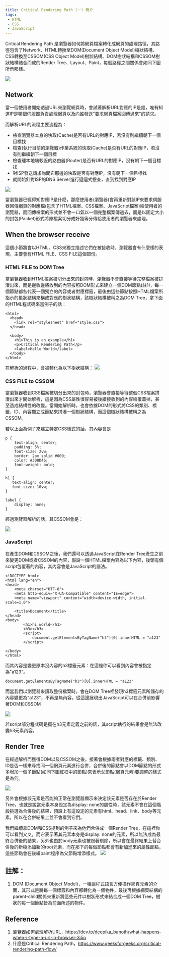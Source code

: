 ```yaml
---
title: Critical Rendering Path (一) 簡介
tags:
 - HTML
 - CSS
 - JavaScript
---
```



Critical Rendering Path 是瀏覽器如何將網頁檔案轉化成網頁的處理路徑，其路徑包含了Network、HTML轉換至DOM(Document Object Model)樹狀結構、CSS轉換至CSSOM(CSS Object Model)樹狀結構、DOM樹狀結構和CSSOM樹狀結構結合而成的Render Tree、Layout、Paint，每個路徑之間關係會如同下圖所示那樣。

![](https://res.cloudinary.com/dqfxgtyoi/image/upload/v1629987931/blog/RenderingPath/Critical_Rendering_Path_ntcjvi.png)

## Network

當一個使用者開始透過URL來瀏覽網頁時，會試著解析URL對應的IP是誰，唯有知道IP是哪個伺服器負責處理網頁以及向誰發送"要求網頁檔案回傳過來"的請求。


而解析URL的流程主要流程為：
- 檢查瀏覽器本身的快取(Cache)是否有URL的對應IP，若沒有則繼續朝下一個目標找
- 檢查(執行目前的瀏覽器)作業系統的快取(Cache)是否有URL的對應IP，若沒有則繼續朝下一個目標
- 檢查離本地端較近的路由器(Router)是否有URL的對應IP，沒有朝下一個目標找
- 對ISP發送請求詢問它那邊的快取是否有對應IP，沒有朝下一個目標找
- 就開始針對ISP的DNS Server進行遞迴式搜查，直到找到對應IP

![](https://res.cloudinary.com/dqfxgtyoi/image/upload/v1629987931/blog/RenderingPath/Critical_Rendering_Path_ntcjvi.png)

當瀏覽器已經得知對應IP是什麼，那麼使用者(瀏覽器)會再重新對該IP來要求伺服器回傳網頁的對應檔(包含了HTML檔案、CSS檔案、JavaScript檔案)給使用者的瀏覽器，而回傳檔案的形式並不會一口氣以一個完整檔案傳過去，而是以固定大小的封包(Packet)形式將原檔案切分成好幾等分傳給使用者的瀏覽器來處理。

## When the browser receive 
這個小節將會以HTML、CSS來獨立描述它們在被接收時，瀏覽器會有什麼樣的表現，主要會有HTML FILE、CSS FILE這個部份。

### HTML FILE to DOM Tree
當瀏覽器收到HTML檔案被切分出來的封包時，瀏覽器不會直接等待完整檔案被拼湊出來，而是邊收邊將收到的內容按照DOM形式來建立一個DOM節點(註1)，每一個節點都各代表一個獨立的內容或者對應標籤，最後由這些節點按照HTML檔案所指示的巢狀結構來構成對應的樹狀結構，該樹狀結構被稱之為DOM Tree，拿下面的HTML程式碼來當例子的話：

```
<html>
  <head>
 	<link rel="stylesheet" href="style.css">
  </head>
  
  <body>
	<h1>This is an example</h1>
  	<p>Critical Rendering Path</p>
	<label>Hello World</label>
  </body>
</html>
```

在解析的過程中，會被轉化為以下樹狀結構：
![](https://res.cloudinary.com/dqfxgtyoi/image/upload/v1629973153/blog/RenderingPath/domTreeExample_ep0cvp.png)

### CSS FILE to CSSOM

當瀏覽器收到CSS檔案被切分出來的封包時，瀏覽器會直接等待整個CSS檔案拼湊出來才開始解析，這是因為CSS屬性很容易被後續接收到的內容給覆蓋掉，甚至造成結構性的改變。當開始解析時，也會依據DOM的形式將CSS的類別、標籤、ID、內容獨立成節點來拼湊一個樹狀結構，而這個樹狀結構被稱之為CSSOM。

若以上面為例子來建立特定CSS樣式的話，其內容會是

```
p {
    text-align: center;
    padding: 5%;
    font-size: 2vw;
    border: 2px solid #000;
    color: #308D46;
    font-weight: bold;
}

h1 {
   text-align: center;
   font-size: 10vw;
}

label {
    display: none;
}

```

經過瀏覽器解析的話，其CSSOM會是：

![](https://res.cloudinary.com/dqfxgtyoi/image/upload/v1629982746/blog/RenderingPath/cssomTreeExample_lbkboi.png)

### JavaScript  

在產生DOM和CSSOM之後，我們還可以透過JavaScript在Render Tree產生之前來變更DOM或者CSSOM的內容，假設一個HTML檔案內容為以下內容，後頭有個script包覆著的內容，其內容會是JavaScript的語法。

```
<!DOCTYPE html>
<html lang="en">
<head>
    <meta charset="UTF-8">
    <meta http-equiv="X-UA-Compatible" content="IE=edge">
    <meta name="viewport" content="width=device-width, initial-scale=1.0">
   
    <title>Document</title>
</head>
<body>
        <h1>hi world</h1>
        <h3></h3>
        <script>
            document.getElementsByTagName("h3")[0].innerHTML = "a123"
        </script>
        
</body>
</html>

```
而其內容是變更原本沒內容的h3標籤元素：在這裡你可以看到內容會被指定為"a123"。

```
document.getElementsByTagName("h3")[0].innerHTML = "a123"
```

而當我們以瀏覽器來讀取整份檔案時，會在DOM Tree裡發現h3標籤元素所儲存的內容變更為"a123"，不再是無內容，從這邊展現出JavaScript可以在合併前影響著DOM和CSSOM

![](https://res.cloudinary.com/dqfxgtyoi/image/upload/v1629989767/blog/RenderingPath/result_javascript_within__html_ijz2jg.png)

若script部分程式碼是擺在h3元素定義之前的話，其script執行的結果會是無法改變h3元素內容。

## Render Tree
在經過解析而獲得DOM以及CSSOM之後，接著會根據兩者對應的標籤、類別、ID是否一樣來尋找同一個網頁元素進行合併，合併後的節點會以DOM節點的形式多增加一個子節點(如同下圖紅框中的節點)來表示父節點(網頁元素)要調整的樣式是為何。

![](https://res.cloudinary.com/dqfxgtyoi/image/upload/v1629991053/blog/RenderingPath/newNode_renderTree_otmzal.png)

另外會根據該元素是否能夠正常在瀏覽器顯示來決定該元素是否存在於Render Tree，也就是說當元素本身設定為display: none的屬性時，該元素不會在這個階段挑選為合併後的結果，預設上有這設定的元素有html、head、link、body等元素，所以在合併結果上並不會看到它們。

我們繼續拿DOM和CSS提到的例子來為他們合併成一個Render Tree，在這裡你可以看到叉叉，而它表示著其元素本身是display: none的元素，所以無法成為最終合併後的結果，另外也由於body元素也被跟著剔除，所以會在最終結果上替合併後的新樹添加新的root元素，而在那下的每個節點都會有新加進來的屬性節點，這些節點會在後續paint程序為父節點增添樣式。
![](https://res.cloudinary.com/dqfxgtyoi/image/upload/v1629992018/blog/RenderingPath/renderTreeExample_lnh9md.png)




## 註解：
1. DOM (Document Object Model)，一種讓程式語言方便操作網頁元素的介面，其形式是將每一個標籤和內容都轉化為一個物件，最後再根據網頁結構的parent-child關係來重新將這些元件以樹狀形式來結合成一個DOM Tree，樹狀的每一個節點皆為前面所述的物件。






## Reference

1. 瀏覽器如何處理解析URL，https://dev.to/deepika_banoth/what-happens-when-i-type-a-url-in-browser-3i5o
2. 什麼是Critical Rendering Path，https://www.geeksforgeeks.org/critical-rendering-path-flow/
